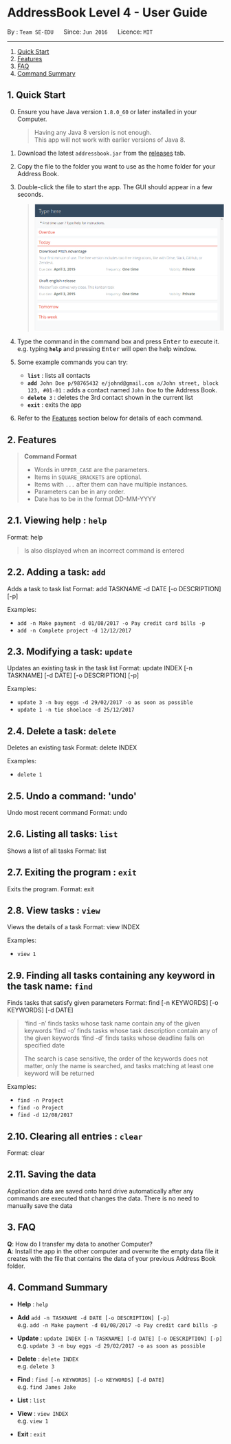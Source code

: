# AddressBook Level 4 - User Guide

By : `Team SE-EDU`  &nbsp;&nbsp;&nbsp;&nbsp; Since: `Jun 2016`  &nbsp;&nbsp;&nbsp;&nbsp; Licence: `MIT`

---

1. [Quick Start](#quick-start)
2. [Features](#features)
3. [FAQ](#faq)
4. [Command Summary](#command-summary)

## 1. Quick Start

0. Ensure you have Java version `1.8.0_60` or later installed in your Computer.<br>

   > Having any Java 8 version is not enough. <br>
   > This app will not work with earlier versions of Java 8.

1. Download the latest `addressbook.jar` from the [releases](../../../releases) tab.
2. Copy the file to the folder you want to use as the home folder for your Address Book.
3. Double-click the file to start the app. The GUI should appear in a few seconds.
   > <img src="images/Ui.png" width="600">

4. Type the command in the command box and press <kbd>Enter</kbd> to execute it. <br>
   e.g. typing **`help`** and pressing <kbd>Enter</kbd> will open the help window.
5. Some example commands you can try:
   * **`list`** : lists all contacts
   * **`add`**` John Doe p/98765432 e/johnd@gmail.com a/John street, block 123, #01-01` :
     adds a contact named `John Doe` to the Address Book.
   * **`delete`**` 3` : deletes the 3rd contact shown in the current list
   * **`exit`** : exits the app
6. Refer to the [Features](#features) section below for details of each command.<br>


## 2. Features

> **Command Format**
>
> * Words in `UPPER_CASE` are the parameters.
> * Items in `SQUARE_BRACKETS` are optional.
> * Items with `...` after them can have multiple instances.
> * Parameters can be in any order.
> * Date has to be in the format DD-MM-YYYY

## 2.1. Viewing help : `help`

Format: help

> Is also displayed when an incorrect command is entered

## 2.2. Adding a task: `add`

Adds a task to task list
Format: add TASKNAME -d DATE [-o DESCRIPTION] [-p]

Examples:

* `add -n Make payment -d 01/08/2017 -o Pay credit card bills -p`
* `add -n Complete project -d 12/12/2017`

## 2.3. Modifying a task: `update`

Updates an existing task in the task list
Format: update INDEX [-n TASKNAME] [-d DATE] [-o DESCRIPTION] [-p]

Examples:

* `update 3 -n buy eggs -d 29/02/2017 -o as soon as possible`
* `update 1 -n tie shoelace -d 25/12/2017`

## 2.4. Delete a task: `delete`

Deletes an existing task
Format: delete INDEX

Examples:

* `delete 1`

## 2.5. Undo a command: 'undo'

Undo most recent command
Format: undo

## 2.6. Listing all tasks: `list`

Shows a list of all tasks
Format: list

## 2.7. Exiting the program : `exit`

Exits the program.
Format: exit

## 2.8. View tasks : `view`

Views the details of a task
Format: view INDEX

Examples:

* `view 1`

## 2.9. Finding all tasks containing any keyword in the task name: `find`

Finds tasks that satisfy given parameters
Format: find [-n KEYWORDS] [-o KEYWORDS] [-d DATE]

> ‘find -n’ finds tasks whose task name contain any of the given keywords
> ‘find -o’ finds tasks whose task description contain any of the given keywords
> ‘find -d’ finds tasks whose deadline falls on specified date
> 
> The search is case sensitive, the order of the keywords does not matter, only the name is searched, and tasks matching at least one keyword will be returned

Examples:

* `find -n Project`
* `find -o Project`
* `find -d 12/08/2017`

## 2.10. Clearing all entries : `clear`

Format: clear

## 2.11. Saving the data

Application data are saved onto hard drive automatically after any commands are executed that changes the data.
There is no need to manually save the data

## 3. FAQ

**Q**: How do I transfer my data to another Computer?<br>
**A**: Install the app in the other computer and overwrite the empty data file it creates with
       the file that contains the data of your previous Address Book folder.

## 4. Command Summary

* **Help** : `help`

* **Add**  `add -n TASKNAME -d DATE [-o DESCRIPTION] [-p]` <br>
  e.g. `add -n Make payment -d 01/08/2017 -o Pay credit card bills -p`

* **Update** : `update INDEX [-n TASKNAME] [-d DATE] [-o DESCRIPTION] [-p]` <br>
  e.g. `update 3 -n buy eggs -d 29/02/2017 -o as soon as possible`

* **Delete** : `delete INDEX` <br>
   e.g. `delete 3`

* **Find** : `find [-n KEYWORDS] [-o KEYWORDS] [-d DATE]` <br>
  e.g. `find James Jake`

* **List** : `list` <br>

* **View** : `view INDEX` <br>
  e.g. `view 1`

* **Exit** : `exit` <br>
